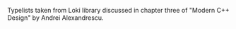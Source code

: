 Typelists taken from Loki library discussed in chapter three of "Modern C++ Design" by Andrei Alexandrescu.
